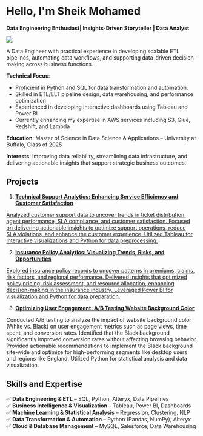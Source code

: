 # Hello, I'm Sheik Mohamed
**Data Engineering Enthusiast| Insights-Driven Storyteller | Data Analyst**

<a href="https://www.linkedin.com/in/sheik-mohamed-p"><img src="https://img.shields.io/badge/-LinkedIn-0072b1?&style=for-the-badge&logo=linkedin&logoColor=white" /></a>

A Data Engineer with practical experience in developing scalable ETL pipelines, automating data workflows, and supporting data-driven decision-making across business functions.

**Technical Focus**:
* Proficient in Python and SQL for data transformation and automation.
* Skilled in ETL/ELT pipeline design, data warehousing, and performance optimization
* Experienced in developing interactive dashboards using Tableau and Power BI
* Currently enhancing my expertise in AWS services including S3, Glue, Redshift, and Lambda

**Education**:
Master of Science in Data Science & Applications – University at Buffalo, Class of 2025

**Interests**:
Improving data reliability, streamlining data infrastructure, and delivering actionable insights that support strategic business outcomes.
## Projects
1. <a href="https://github.com/Sheik1sha/2023-Technical-Support-and-KPI-Analysis-">**Technical Support Analytics: Enhancing Service Efficiency and Customer Satisfaction**

Analyzed customer support data to uncover trends in ticket distribution, agent performance, SLA compliance, and customer satisfaction. Focused on delivering actionable insights to optimize support operations, reduce SLA violations, and enhance the customer experience. Utilized Tableau for interactive visualizations and Python for data preprocessing.

2. <a href="https://github.com/Sheik1sha/Insurance-Policy-Analytics">**Insurance Policy Analytics: Visualizing Trends, Risks, and Opportunities**
   
Explored insurance policy records to uncover patterns in premiums, claims, risk factors, and regional performance. Delivered insights that optimized policy pricing, risk assessment, and resource allocation, enhancing decision-making in the insurance industry. Leveraged Power BI for visualization and Python for data preparation.

3. <a href="https://github.com/Sheik1sha/Optimizing-User-Engagement-">**Optimizing User Engagement: A/B Testing Website Background Color**</a>

Conducted A/B testing to analyze the impact of website background color (White vs. Black) on user engagement metrics such as page views, time spent, and conversion rates. Identified that the Black background significantly improved conversion rates without affecting browsing behavior. Provided actionable recommendations to implement the Black background site-wide and optimize for high-performing segments like desktop users and regions like England. Utilized Python for statistical analysis and data visualization.

   
## Skills and Expertise  

✅ **Data Engineering & ETL** – SQL, Python, Alteryx, Data Pipelines  
✅ **Business Intelligence & Visualization** – Tableau, Power BI, Dashboards  
✅ **Machine Learning & Statistical Analysis** – Regression, Clustering, NLP  
✅ **Data Transformation & Automation** – Python (Pandas, NumPy), Alteryx  
✅ **Cloud & Database Management** – MySQL, Salesforce, Data Warehousing
